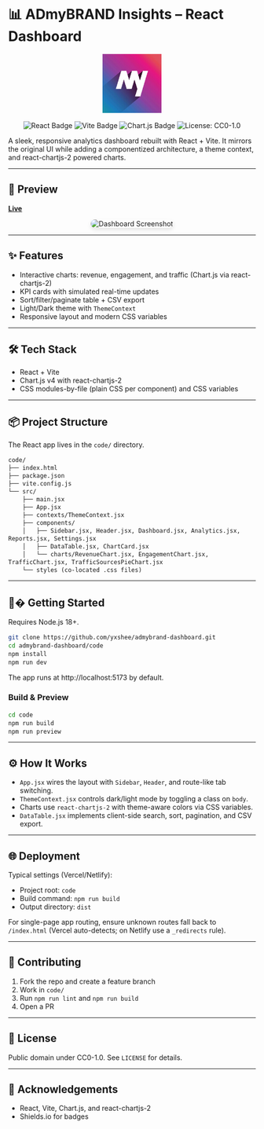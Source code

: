 # 📊 ADmyBRAND Insights – React Dashboard
<p align="center">
  <img src="assets/logo.png" alt="ADmyBRAND Logo" width="120" />
</p>

<p align="center">
  <img src="https://img.shields.io/badge/React-149ECA?style=for-the-badge&logo=react&logoColor=white" alt="React Badge" />
  <img src="https://img.shields.io/badge/Vite-646CFF?style=for-the-badge&logo=vite&logoColor=white" alt="Vite Badge" />
  <img src="https://img.shields.io/badge/Chart.js-FF6384?style=for-the-badge&logo=chartdotjs&logoColor=white" alt="Chart.js Badge" />
  <img src="https://img.shields.io/badge/License-CC0%201.0-lightgrey?style=for-the-badge" alt="License: CC0-1.0" />
</p>

A sleek, responsive analytics dashboard rebuilt with React + Vite. It mirrors the original UI while adding a componentized architecture, a theme context, and react-chartjs-2 powered charts.

---

## 🚀 Preview

<a href="https://yxshdogra-analyticsdashboard.vercel.app/"><strong>Live</strong></a>

<p align="center">
  <img src="https://github.com/user-attachments/assets/299d8baa-a07f-4e53-ac8f-2723e99127ec" alt="Dashboard Screenshot" style="border-radius: 10px; box-shadow: 0 4px 8px rgba(0,0,0,0.1);">
</p>

---

## ✨ Features

* Interactive charts: revenue, engagement, and traffic (Chart.js via react-chartjs-2)
* KPI cards with simulated real-time updates
* Sort/filter/paginate table + CSV export
* Light/Dark theme with `ThemeContext`
* Responsive layout and modern CSS variables

---

## 🛠️ Tech Stack

* React + Vite
* Chart.js v4 with react-chartjs-2
* CSS modules-by-file (plain CSS per component) and CSS variables

---

## 📦 Project Structure

The React app lives in the `code/` directory.

```
code/
├── index.html
├── package.json
├── vite.config.js
└── src/
    ├── main.jsx
    ├── App.jsx
    ├── contexts/ThemeContext.jsx
    ├── components/
    │   ├── Sidebar.jsx, Header.jsx, Dashboard.jsx, Analytics.jsx, Reports.jsx, Settings.jsx
    │   ├── DataTable.jsx, ChartCard.jsx
    │   └── charts/RevenueChart.jsx, EngagementChart.jsx, TrafficChart.jsx, TrafficSourcesPieChart.jsx
    └── styles (co-located .css files)
```

---

## 🧑‍� Getting Started

Requires Node.js 18+.

```sh
git clone https://github.com/yxshee/admybrand-dashboard.git
cd admybrand-dashboard/code
npm install
npm run dev
```

The app runs at http://localhost:5173 by default.

### Build & Preview

```sh
cd code
npm run build
npm run preview
```

---

## ⚙️ How It Works

* `App.jsx` wires the layout with `Sidebar`, `Header`, and route-like tab switching.
* `ThemeContext.jsx` controls dark/light mode by toggling a class on `body`.
* Charts use `react-chartjs-2` with theme-aware colors via CSS variables.
* `DataTable.jsx` implements client-side search, sort, pagination, and CSV export.

---

## 🌐 Deployment

Typical settings (Vercel/Netlify):

* Project root: `code`
* Build command: `npm run build`
* Output directory: `dist`

For single-page app routing, ensure unknown routes fall back to `/index.html` (Vercel auto-detects; on Netlify use a `_redirects` rule).

---

## 🤝 Contributing

1. Fork the repo and create a feature branch
2. Work in `code/`
3. Run `npm run lint` and `npm run build`
4. Open a PR

---

## 📜 License

Public domain under CC0-1.0. See `LICENSE` for details.

---

## 🙏 Acknowledgements

* React, Vite, Chart.js, and react-chartjs-2
* Shields.io for badges

